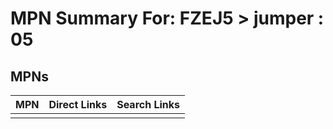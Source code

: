



# MPN Summary For: FZEJ5 > jumper : 05

## MPNs
  

|MPN|Direct Links|Search Links|
| :--- | :--- | :--- |
||||
